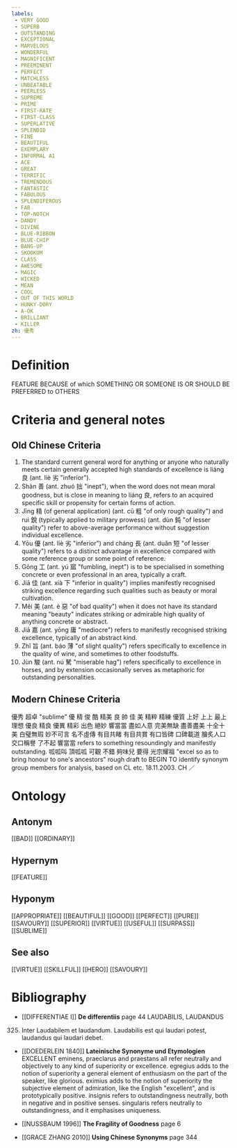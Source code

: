 ```yaml
---
labels: 
 - VERY GOOD
 - SUPERB
 - OUTSTANDING
 - EXCEPTIONAL
 - MARVELOUS
 - WONDERFUL
 - MAGNIFICENT
 - PREEMINENT
 - PERFECT
 - MATCHLESS
 - UNBEATABLE
 - PEERLESS
 - SUPREME
 - PRIME
 - FIRST-RATE
 - FIRST-CLASS
 - SUPERLATIVE
 - SPLENDID
 - FINE
 - BEAUTIFUL
 - EXEMPLARY
 - INFORMAL A1
 - ACE
 - GREAT
 - TERRIFIC
 - TREMENDOUS
 - FANTASTIC
 - FABULOUS
 - SPLENDIFEROUS
 - FAB
 - TOP-NOTCH
 - DANDY
 - DIVINE
 - BLUE-RIBBON
 - BLUE-CHIP
 - BANG-UP
 - SKOOKUM
 - CLASS
 - AWESOME
 - MAGIC
 - WICKED
 - MEAN
 - COOL
 - OUT OF THIS WORLD
 - HUNKY-DORY
 - A-OK
 - BRILLIANT
 - KILLER
zh: 優秀
---
```


# Definition
FEATURE BECAUSE of which SOMETHING OR SOMEONE IS OR SHOULD BE PREFERRED to OTHERS
# Criteria and general notes
## Old Chinese Criteria
1. The standard current general word for anything or anyone who naturally meets certain generally accepted high standards of excellence is liáng 良 (ant. liè 劣 "inferior").
2. Shàn 善 (ant. zhuó 拙 "inept"), when the word does not mean moral goodness, but is close in meaning to liáng 良, refers to an acquired specific skill or propensity for certain forms of action.
3. Jīng 精 (of general application) (ant. cū 粗 "of only rough quality") and ruì 銳 (typically applied to military prowess) (ant. dùn 鈍 "of lesser quality") refer to above-average performance without suggestion individual excellence.
4. Yōu 優 (ant. liè 劣 "inferior") and cháng 長 (ant. duǎn 短 "of lesser quality") refers to a distinct advantage in excellence compared with some reference group or some point of reference.
5. Gōng 工 (ant. yú 寙 "fumbling, inept") is to be specialised in something concrete or even professional in an area, typically a craft.
6. Jiā 佳 (ant. xià 下 "inferior in quality") implies manifestly recognised striking excellence regarding such qualities such as beauty or moral cultivation.
7. Měi 美 (ant. è 惡 "of bad quality") when it does not have its standard meaning "beauty" indicates striking or admirable high quality of anything concrete or abstract.
8. Jiā 嘉 (ant. yōng 庸 "mediocre") refers to manifestly recognised striking excellence, typically of an abstract kind.
9. Zhǐ 旨 (ant. báo 薄 "of slight quality") refers specifically to excellence in the quality of wine, and sometimes to other foodstuffs.
10. Jùn 駿 (ant. nú 駑 "miserable hag") refers specifically to excellence in horses, and by extension occasionally serves as metaphoric for outstanding personalities.
## Modern Chinese Criteria
優秀
超卓 "sublime"
優
精
俊
酷
精美
良
帥
佳
美
精粹
精練
優質
上好
上上
最上
理想
優良
精良
優異
精彩
出色
絕妙
響當當
盡如人意
完美無缺
盡善盡美
十全十美
白璧無瑕
妙不可言
名不虛傳
有目共睹
有目共賞
有口皆碑
口碑載道
膾炙人口
交口稱譽
了不起
響當當 refers to something resoundingly and manifestly outstanding.
呱呱叫
頂呱呱
可觀
不錯
夠味兒
要得
光宗耀祖 "excel so as to bring honour to one's ancestors"
rough draft to BEGIN TO identify synonym group members for analysis, based on CL etc. 18.11.2003. CH ／
# Ontology

## Antonym
[[BAD]]
[[ORDINARY]]
## Hypernym
[[FEATURE]]
## Hyponym
[[APPROPRIATE]]
[[BEAUTIFUL]]
[[GOOD]]
[[PERFECT]]
[[PURE]]
[[SAVOURY]]
[[SUPERIOR]]
[[VIRTUE]]
[[USEFUL]]
[[SURPASS]]
[[SUBLIME]]
## See also
[[VIRTUE]]
[[SKILLFUL]]
[[HERO]]
[[SAVOURY]]
# Bibliography
- [[DIFFERENTIAE I]]
**De differentiis** page 44
LAUDABILIS, LAUDANDUS
325. Inter Laudabilem et laudandum. Laudabilis est qui laudari potest, laudandus qui laudari debet.
- [[DOEDERLEIN 1840]]
**Lateinische Synonyme und Etymologien** 
EXCELLENT
eminens, praeclarus and praestans all refer neutrally and objectively to any kind of superiority or excellence.
egregius adds to the notion of superiority a general element of enthusiasm on the part of the speaker, like glorious.
eximius adds to the notion of superiority the subjective element of admiration, like the English "excellent", and  is prototypically positive.
insignis refers to outstandingness neutrally, both in negative and in positive senses.
singularis refers neutrally to outstandingness, and it emphasises uniqueness.
- [[NUSSBAUM 1996]]
**The Fragility of Goodness** page 6

- [[GRACE ZHANG 2010]]
**Using Chinese Synonyms** page 344

